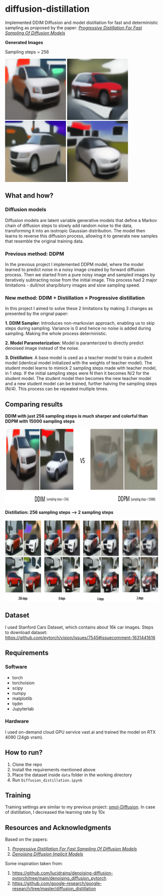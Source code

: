 # diffusion-distillation
Implemented DDIM Diffusion and model distillation for fast and deterministic sampling as proposed by the paper: [*Progressive Distillation For Fast Sampling Of Diffusion Models*](https://arxiv.org/abs/2202.00512)

**Generated Images**

Sampling steps = 256

<img src="https://github.com/Avenger-py/diffusion-distillation/blob/main/assets/image_0_256.png" width="200" height="200"> <img src="https://github.com/Avenger-py/diffusion-distillation/blob/main/assets/image_1_256.png" width="200" height="200"> <img src="https://github.com/Avenger-py/diffusion-distillation/blob/main/assets/image_2_256.png" width="200" height="200"> <img src="https://github.com/Avenger-py/diffusion-distillation/blob/main/assets/image_3_256.png" width="200" height="200">

## What and how?

### Diffusion models
Diffusion models are latent variable generative models that define a Markov chain of diffusion steps to slowly add random noise to the data, transforming it into an isotropic Gaussian distribution. The model then learns to reverse this diffusion process, allowing it to generate new samples that resemble the original training data.

### Previous method: DDPM
In the previous project I implemented DDPM model, where the model learned to predict noise in a noisy image created by forward diffusion process. Then we started from a pure noisy image and sampled images by iteratively subtracting noise from the initial image. This process had 2 major limitations - dull/not sharp/blurry images and slow sampling speed.

### New method: DDIM + Distillation = Progressive distillation
In this project I aimed to solve these 2 limitations by making 3 changes as presented by the orignal paper:

**1. DDIM Sampler**: Introduces non-markovian approach, enabling us to skip steps during sampling. Variance is 0 and hence no noise is added during sampling. Making the whole process deterministic.

**2. Model Parameterization**: Model is paramterized to directly predict denoised image instead of the noise.

**3. Distillation**: A base model is used as a teacher model to train a student model (identical model initialized with the weights of teacher model). The student model learns to mimick 2 sampling steps made with teacher model, in 1 step. If the initial sampling steps were N then it becomes N/2 for the student model. The student model then becomes the new teacher model and a new student model can be trained, further halving the sampling steps (N/4). This process can be repeated mutliple times.     

## Comparing results


**DDIM with just 256 sampling steps is much sharper and colorful than DDPM with 15000 sampling steps**

<img src="https://github.com/Avenger-py/diffusion-distillation/blob/main/assets/ddim-vs-ddpm.png" width="1000" height="250">


**Distillation: 256 sampling steps --> 2 sampling steps**

<img src="https://github.com/Avenger-py/diffusion-distillation/blob/main/assets/compare-distillation.png" width="1000" height="270">

## Dataset
I used Stanford Cars Dataset, which contains about 16k car images. Steps to download dataset: https://github.com/pytorch/vision/issues/7545#issuecomment-1631441616

## Requirements
### Software
- torch
- torchvision
- scipy
- numpy
- matplotlib
- tqdm
- Jupyterlab

### Hardware
I used on-demand cloud GPU service vast.ai and trained the model on RTX 4090 (24gb vram).

## How to run?
1. Clone the repo
2. Install the requirements mentioned above
3. Place the dataset inside `data` folder in the working directory
4. Run `Diffusion_distillation.ipynb`

## Training
Training settings are similar to my previous project: [smol-Diffusion](https://github.com/Avenger-py/smol-Diffusion).
In case of distillation, I decreased the learning rate by 10x

## Resources and Acknowledgments
Based on the papers: 
1. [*Progressive Distillation For Fast Sampling Of Diffusion Models*](https://arxiv.org/abs/2202.00512)
2. [*Denoising Diffusion Implicit Models*](https://arxiv.org/pdf/2010.02502)

Some inspiration taken from: 
1. https://github.com/lucidrains/denoising-diffusion-pytorch/tree/main/denoising_diffusion_pytorch
2. https://github.com/google-research/google-research/tree/master/diffusion_distillation


